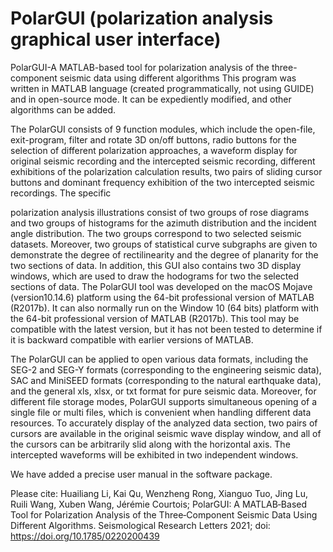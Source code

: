 # PolarGUI (polarization analysis graphical user interface)
PolarGUI-A MATLAB-based tool for polarization analysis of the three-component seismic data using different algorithms
   This program was written in MATLAB language (created programmatically, not using GUIDE) and in open-source mode. It can be expediently modified, and other algorithms can be added. 
   
  The PolarGUI consists of 9 function modules, which include the open-file, exit-program, filter and rotate 3D on/off buttons, radio buttons for the selection of different polarization approaches, a waveform display for original seismic recording and the intercepted seismic recording, different exhibitions of the polarization calculation results, two pairs of sliding cursor buttons and dominant frequency exhibition of the two intercepted seismic recordings. The specific
  
polarization analysis illustrations consist of two groups of rose diagrams and two groups of histograms for the azimuth distribution and the incident angle distribution. The two groups correspond to two selected seismic datasets. Moreover, two groups of statistical curve subgraphs are given to demonstrate the degree of rectilinearity and the degree of planarity for the two sections of data. In addition, this GUI also contains two 3D display windows, which are used to draw the hodograms for two the selected sections of data. The PolarGUI tool was developed on the macOS Mojave (version10.14.6) platform using the 64-bit professional version of MATLAB (R2017b). It can also normally run on the Window 10 (64 bits) platform with the 64-bit professional version of MATLAB (R2017b). This tool may be compatible with the latest version, but it has not been tested to determine if it is backward compatible with earlier versions of MATLAB.

   The PolarGUI can be applied to open various data formats, including the SEG-2 and SEG-Y formats (corresponding to the engineering seismic data), SAC and MiniSEED
formats (corresponding to the natural earthquake data), and the general xls, xlsx, or txt format for pure seismic data. Moreover, for different file storage modes, PolarGUI supports simultaneous opening of a single file or multi files, which is convenient when handling different data resources. To accurately display of the analyzed data section, two pairs of cursors are available in the original seismic wave display window, and all of the cursors can be arbitrarily slid along with the horizontal axis. The intercepted waveforms will be exhibited in two independent windows.

  We have added a precise user manual in the software package.
  
  Please cite: Huailiang Li, Kai Qu, Wenzheng Rong, Xianguo Tuo, Jing Lu, Ruili Wang, Xuben Wang, Jérémie Courtois; PolarGUI: A MATLAB‐Based Tool for Polarization Analysis of the Three‐Component Seismic Data Using Different Algorithms. Seismological Research Letters 2021; doi: https://doi.org/10.1785/0220200439

